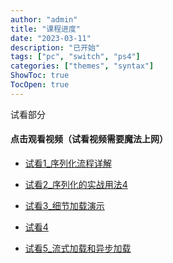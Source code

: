 ```yaml
---
author: "admin"
title: "课程进度"
date: "2023-03-11"
description: "已开始"
tags: ["pc", "switch", "ps4"]
categories: ["themes", "syntax"]
ShowToc: true
TocOpen: true
---
```



<!--more--> 
试看部分

#### 点击观看视频（试看视频需要魔法上网）

-   [试看1_序列化流程详解](https://drive.google.com/file/d/1XoAl3qWkYEDc7roDXA79I3MCl-VPzEWR/view?usp=drive_link)

-   [试看2_序列化的实战用法4](https://drive.google.com/file/d/1QhXZ5kezxgzAduzd9T5AxKI6nvvLQKRb/view?usp=drive_link)

-   [试看3_细节加载演示](https://drive.google.com/file/d/1LMWSZAa9vJW4lVLQGk_Wrfm4W0EnxAaH/view?usp=drive_link)

-   [试看4](https://drive.google.com/file/d/1RoUD7xmAXFPEXortiU-DllpV9iVCPng_/view?usp=drive_link)

-   [试看5_流式加载和异步加载](https://drive.google.com/file/d/1PpRYx_bY9qN_srLJv6Cd9H8xNEp_bAmi/view?usp=drive_link)



